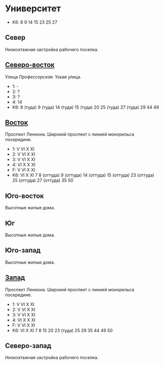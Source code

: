 # Университет

* K6:   8   9   14  15  23
        25  27

## Север

Низкоэтажная застройка рабочего поселка.

## [Северо-восток](./560087.md)

Улица *Профессорская*.
Узкая улица.

* 1:    -
* 2:    ?
* 3:    ?
* 4:    14
* K6:   8 (туда)    9 (туда)    14 (туда)   15 (туда)   20
        25 (туда)   27 (туда)   29  44  49

## [Восток](./560090.md)

Проспект Леннона.
Широкий проспект с линией монорельса посередине.

* 1:    V   VI  X   XI
* 2:    V   VI  X   XI
* 3:    V   VI  X   XI
* 4:    VI  X   X   XI
* F:    V   VI  X   XI
* K6:   VI  X   XI
        7   8 (оттуда)  9 (оттуда)  14 (оттуда)  15 (оттуда)
        23 (оттуда)  25 (оттуда)  27 (оттуда)  35  50

## Юго-восток

Высотные жилые дома.

## Юг

Высотные жилые дома.

## Юго-запад

Высотные жилые дома.

## [Запад](./10550100.md)

Проспект Леннона.
Широкий проспект с линией монорельса посередине.

* 1:    V   VI  X   XI
* 2:    V   VI  X   XI
* 3:    V   VI  X   XI
* 4:    VI  X   X   XI
* F:    V   VI  X   XI
* K6:   VI  X   XI
        7   8   15  20  23 (туда)
        25  29  35  44  49  50

## Северо-запад

Низкоэтажная застройка рабочего поселка.
